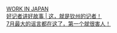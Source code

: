   
[WORK IN JAPAN](http://www.dianyue.me/archives/912/i2jixkv0pwgee9pk/)  
[好记者讲好故事 | 这，就是钦州的记者！](http://www.dianyue.me/archives/932/a7zcrjwlle3nsd65/)  
[7月最大的谣言都在这了，第一个就很害人！](http://www.dianyue.me/archives/928/4q3i3vtgwl9v4fc0/)